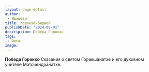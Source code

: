 ```yaml
---
layout: page-detail
author:
 - Яшодеви
title: горокхо-биджой
publishDate: "2024-09-01"
description: Победа Горокхо
tags:
 - йога
image: 
---
```


__Победа Горокхо__
Сказания о святом Горакшанатхе и его духовном учителе Матсиендранатхе.

